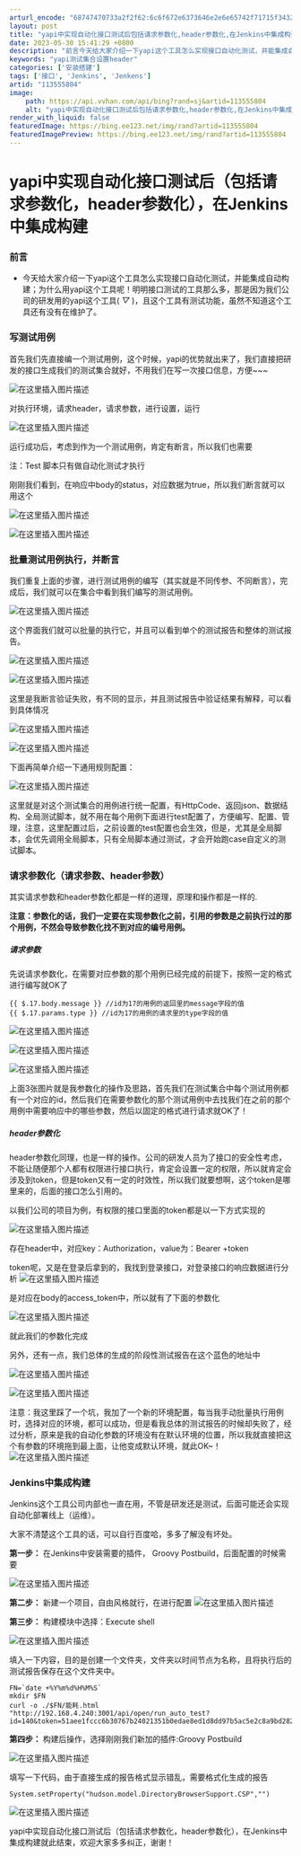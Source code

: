 ```yaml
---
arturl_encode: "68747470733a2f2f62:6c6f672e6373646e2e6e65742f71715f34323236313136352f:61727469636c652f64657461696c732f313133353535383034"
layout: post
title: "yapi中实现自动化接口测试后包括请求参数化,header参数化,在Jenkins中集成构建"
date: 2023-05-30 15:41:29 +0800
description: "前言今天给大家介绍一下yapi这个工具怎么实现接口自动化测试，并能集成自动构建；为什么用yapi这个"
keywords: "yapi测试集合设置header"
categories: ['安装搭建']
tags: ['接口', 'Jenkins', 'Jenkens']
artid: "113555804"
image:
    path: https://api.vvhan.com/api/bing?rand=sj&artid=113555804
    alt: "yapi中实现自动化接口测试后包括请求参数化,header参数化,在Jenkins中集成构建"
render_with_liquid: false
featuredImage: https://bing.ee123.net/img/rand?artid=113555804
featuredImagePreview: https://bing.ee123.net/img/rand?artid=113555804
---
```


# yapi中实现自动化接口测试后（包括请求参数化，header参数化），在Jenkins中集成构建

### 前言

* 今天给大家介绍一下yapi这个工具怎么实现接口自动化测试，并能集成自动构建；为什么用yapi这个工具呢！明明接口测试的工具那么多，那是因为我们公司的研发用的yapi这个工具(
  *▽*
  )，且这个工具有测试功能，虽然不知道这个工具还有没有在维护了。

### 写测试用例

首先我们先直接编一个测试用例，这个时候，yapi的优势就出来了，我们直接把研发的接口生成我们的测试集合就好，不用我们在写一次接口信息，方便~~~
  
![在这里插入图片描述](https://i-blog.csdnimg.cn/blog_migrate/38c460dd5347e8d7423d9e4db6654e7b.png)
  
对执行环境，请求header，请求参数，进行设置，运行
  
![在这里插入图片描述](https://i-blog.csdnimg.cn/blog_migrate/9cdf0247fa08719adad8e78e436374fa.png)
  
运行成功后，考虑到作为一个测试用例，肯定有断言，所以我们也需要
  
注：Test 脚本只有做自动化测试才执行
  
刚刚我们看到，在响应中body的status，对应数据为true，所以我们断言就可以用这个
  
![在这里插入图片描述](https://i-blog.csdnimg.cn/blog_migrate/c0b546826f621ebec332a7d08b2ced2c.png)
  
![在这里插入图片描述](https://i-blog.csdnimg.cn/blog_migrate/62e93ee89e1992f25fb18acb98718837.png)

### 批量测试用例执行，并断言

我们重复上面的步骤，进行测试用例的编写（其实就是不同传参、不同断言），完成后，我们就可以在集合中看到我们编写的测试用例。
  
![在这里插入图片描述](https://i-blog.csdnimg.cn/blog_migrate/4fc506a5400e5bfb15eb465794509e28.png)
  
这个界面我们就可以批量的执行它，并且可以看到单个的测试报告和整体的测试报告。
  
![在这里插入图片描述](https://i-blog.csdnimg.cn/blog_migrate/97ce92c0c3aa6fc41f05e52a0e97e8fd.png)

![在这里插入图片描述](https://i-blog.csdnimg.cn/blog_migrate/e308916444564d3c009d7d21a71daeeb.png)
  
这里是我断言验证失败，有不同的显示，并且测试报告中验证结果有解释，可以看到具体情况
  
![在这里插入图片描述](https://i-blog.csdnimg.cn/blog_migrate/da3bbdd81c83aeb4259707fec93f86e0.png)
  
![在这里插入图片描述](https://i-blog.csdnimg.cn/blog_migrate/819a8f91f4d005b90e5f8eb522961de6.png)

下面再简单介绍一下通用规则配置：
  
![在这里插入图片描述](https://i-blog.csdnimg.cn/blog_migrate/fd03ba87dbf6f51a7278ed13e2bd3b96.png)
  
这里就是对这个测试集合的用例进行统一配置，有HttpCode、返回json、数据结构、全局测试脚本，就不用在每个用例下面进行test配置了，方便编写、配置、管理，注意，这里配置过后，之前设置的test配置也会生效，但是，尤其是全局脚本，会优先调用全局脚本，只有全局脚本通过测试，才会开始跑case自定义的测试脚本。

### 请求参数化（请求参数、header参数）

其实请求参数和header参数化都是一样的道理，原理和操作都是一样的.
  
**注意：参数化的话，我们一定要在实现参数化之前，引用的参数是之前执行过的那个用例，不然会导致参数化找不到对应的编号用例。**

##### 请求参数

先说请求参数化，在需要对应参数的那个用例已经完成的前提下，按照一定的格式进行编写就OK了

```
{{ $.17.body.message }} //id为17的用例的返回里的message字段的值
{{ $.17.params.type }} //id为17的用例的请求里的type字段的值

```

![在这里插入图片描述](https://i-blog.csdnimg.cn/blog_migrate/6c0db8e2c7d1ad354074f8eb4ede7a8a.png)

![在这里插入图片描述](https://i-blog.csdnimg.cn/blog_migrate/e856eb7438d7dce1c32c24f857ea3495.png)
  
![在这里插入图片描述](https://i-blog.csdnimg.cn/blog_migrate/94db2a92b648394568c7da23bbe2f00b.png)
  
上面3张图片就是我参数化的操作及思路，首先我们在测试集合中每个测试用例都有一个对应的id，然后我们在需要参数化的那个测试用例中去找我们在之前的那个用例中需要响应中的哪些参数，然后以固定的格式进行请求就OK了！

##### header参数化

header参数化同理，也是一样的操作。公司的研发人员为了接口的安全性考虑，不能让随便那个人都有权限进行接口执行，肯定会设置一定的权限，所以就肯定会涉及到token，但是token又有一定的时效性，所以我们就要想啊，这个token是哪里来的，后面的接口怎么引用的。
  
以我们公司的项目为例，有权限的接口里面的token都是以一下方式实现的
  
![在这里插入图片描述](https://i-blog.csdnimg.cn/blog_migrate/b8886ff4be2777efae8bfbdae688983a.png)
  
存在header中，对应key：Authorization，value为：Bearer +token
  
token呢，又是在登录后拿到的，我找到登录接口，对登录接口的响应数据进行分析
![在这里插入图片描述](https://i-blog.csdnimg.cn/blog_migrate/8e52d841741a8151bc605ec60750613a.png)
  
是对应在body的access\_token中，所以就有了下面的参数化
  
![在这里插入图片描述](https://i-blog.csdnimg.cn/blog_migrate/7af511618c92baa6e13b85a30dfd2bdf.png)
  
就此我们的参数化完成
  
另外，还有一点，我们总体的生成的阶段性测试报告在这个蓝色的地址中
  
![在这里插入图片描述](https://i-blog.csdnimg.cn/blog_migrate/8b0f0b06268e2d77abba993206c05b2b.png)
  
![在这里插入图片描述](https://i-blog.csdnimg.cn/blog_migrate/168244ef15b495e6d951dea36cf2fcd6.png)
  
注意：我这里踩了一个坑，我加了一个新的环境配置，每当我手动批量执行用例时，选择对应的环境，都可以成功，但是看我总体的测试报告的时候却失败了，经过分析，原来是我的自动化参数的环境没有在默认环境的位置，所以我就直接把这个有参数的环境拖到最上面，让他变成默认环境，就此OK~！
![在这里插入图片描述](https://i-blog.csdnimg.cn/blog_migrate/6fde31acec1ec22b63321950c83516bc.png)

### Jenkins中集成构建

Jenkins这个工具公司内部也一直在用，不管是研发还是测试，后面可能还会实现自动化部署线上（运维）。
  
大家不清楚这个工具的话，可以自行百度哈，多多了解没有坏处。
  
**第一步：**
在Jenkins中安装需要的插件， Groovy Postbuild，后面配置的时候需要
  
![在这里插入图片描述](https://i-blog.csdnimg.cn/blog_migrate/41eada0b51507818f9fefb9ef1a7f21d.png)
  
**第二步：**
新建一个项目，自由风格就行，在进行配置
![在这里插入图片描述](https://i-blog.csdnimg.cn/blog_migrate/2de92c8179eb07577df6923fbfba28cf.png)
  
**第三步：**
构建模块中选择：Execute shell
  
![在这里插入图片描述](https://i-blog.csdnimg.cn/blog_migrate/6cf596a404147eef0aef00d1d9d5a53f.png)
  
填入一下内容，目的是创建一个文件夹，文件夹以时间节点为名称，且将执行后的测试报告保存在这个文件夹中。

```
FN=`date +%Y%m%d%H%M%S`
mkdir $FN
curl -o ./$FN/能耗.html "http://192.168.4.240:3001/api/open/run_auto_test?id=140&token=51aee1fccc6b30767b24021351b0edae8ed1d8dd97b5ac5e2c8a9bd2829f292e&mode=html&email=false&download=false"

```

**第四步：**
构建后操作，选择刚刚我们新加的插件:Groovy Postbuild
  
![在这里插入图片描述](https://i-blog.csdnimg.cn/blog_migrate/7e1de9d346254efd4fc4972274f4bcb2.png)
  
填写一下代码，由于直接生成的报告格式显示错乱，需要格式化生成的报告

```
System.setProperty("hudson.model.DirectoryBrowserSupport.CSP","")

```

![在这里插入图片描述](https://i-blog.csdnimg.cn/blog_migrate/6ceeb3dcd63c07553bc99d3a09d76e3f.png)
  
yapi中实现自动化接口测试后（包括请求参数化，header参数化），在Jenkins中集成构建就此结束，欢迎大家多多纠正，谢谢！